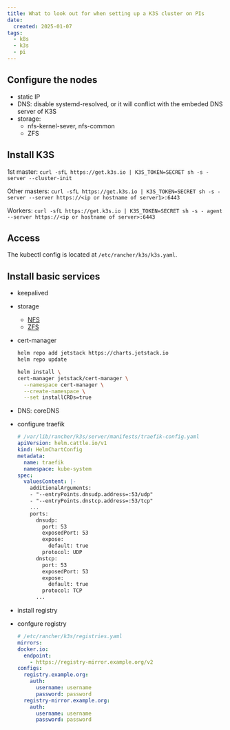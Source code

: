 ```yaml
---
title: What to look out for when setting up a K3S cluster on PIs
date:
  created: 2025-01-07
tags:
  - k8s
  - k3s
  - pi
---
```


<!-- more -->

## Configure the nodes
- static IP
- DNS: disable systemd-resolved, or it will conflict with the embeded DNS server of K3S
- storage:
    - nfs-kernel-sever, nfs-common
    - ZFS

## Install K3S
1st master:
`curl -sfL https://get.k3s.io | K3S_TOKEN=SECRET sh -s - server --cluster-init`

Other masters:
`curl -sfL https://get.k3s.io | K3S_TOKEN=SECRET sh -s - server --server https://<ip or hostname of server1>:6443`

Workers:
`curl -sfL https://get.k3s.io | K3S_TOKEN=SECRET sh -s - agent --server https://<ip or hostname of server>:6443`

## Access
The kubectl config is located at `/etc/rancher/k3s/k3s.yaml`.

## Install basic services
- keepalived
- storage
    - [NFS](https://github.com/kubernetes-sigs/nfs-subdir-external-provisioner)
    - [ZFS](https://github.com/ccremer/kubernetes-zfs-provisioner)
- cert-manager
  ```bash
  helm repo add jetstack https://charts.jetstack.io
  helm repo update
  
  helm install \
  cert-manager jetstack/cert-manager \
    --namespace cert-manager \
    --create-namespace \
    --set installCRDs=true
  ```

- DNS: coreDNS
- configure traefik
  ```yaml
  # /var/lib/rancher/k3s/server/manifests/traefik-config.yaml
  apiVersion: helm.cattle.io/v1
  kind: HelmChartConfig
  metadata:
    name: traefik
    namespace: kube-system
  spec:
    valuesContent: |-
      additionalArguments:
      - "--entryPoints.dnsudp.address=:53/udp"
      - "--entryPoints.dnstcp.address=:53/tcp"
      ...
      ports:
        dnsudp:
          port: 53
          exposedPort: 53
          expose:
            default: true
          protocol: UDP
        dnstcp:
          port: 53
          exposedPort: 53
          expose:
            default: true
          protocol: TCP
        ...
  ```
- install registry
- confgure registry
  ```yaml
  # /etc/rancher/k3s/registries.yaml
  mirrors:
  docker.io:
    endpoint:
      - https://registry-mirror.example.org/v2
  configs:
    registry.example.org:
      auth:
        username: username
        password: password
    registry-mirror.example.org:
      auth:
        username: username
        password: password
  ```
